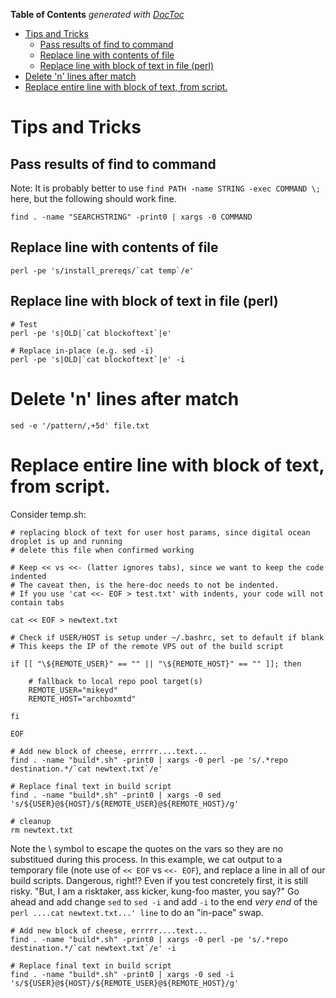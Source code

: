 <!-- START doctoc generated TOC please keep comment here to allow auto update -->
<!-- DON'T EDIT THIS SECTION, INSTEAD RE-RUN doctoc TO UPDATE -->
**Table of Contents**  *generated with [DocToc](https://github.com/thlorenz/doctoc)*

- [Tips and Tricks](#tips-and-tricks)
  - [Pass results of find to command](#pass-results-of-find-to-command)
  - [Replace line with contents of file](#replace-line-with-contents-of-file)
  - [Replace line with block of text in file (perl)](#replace-line-with-block-of-text-in-file-perl)
- [Delete 'n' lines after match](#delete-n-lines-after-match)
- [Replace entire line with block of text, from script.](#replace-entire-line-with-block-of-text-from-script)

<!-- END doctoc generated TOC please keep comment here to allow auto update -->

# Tips and Tricks

## Pass results of find to command
Note: It is probably better to use `find PATH -name STRING -exec COMMAND \;` here, but the following should work fine.

```
find . -name "SEARCHSTRING" -print0 | xargs -0 COMMAND
```

## Replace line with contents of file

```
perl -pe 's/install_prereqs/`cat temp`/e'
```

## Replace line with block of text in file (perl)

```
# Test
perl -pe 's|OLD|`cat blockoftext`|e' 

# Replace in-place (e.g. sed -i)
perl -pe 's|OLD|`cat blockoftext`|e' -i
```

# Delete 'n' lines after match
```
sed -e '/pattern/,+5d' file.txt
```

# Replace entire line with block of text, from script.

Consider temp.sh:

```
# replacing block of text for user host params, since digital ocean droplet is up and running
# delete this file when confirmed working

# Keep << vs <<- (latter ignores tabs), since we want to keep the code indented
# The caveat then, is the here-doc needs to not be indented.
# If you use 'cat <<- EOF > test.txt' with indents, your code will not contain tabs

cat << EOF > newtext.txt

# Check if USER/HOST is setup under ~/.bashrc, set to default if blank
# This keeps the IP of the remote VPS out of the build script

if [[ "\${REMOTE_USER}" == "" || "\${REMOTE_HOST}" == "" ]]; then

	# fallback to local repo pool target(s)
	REMOTE_USER="mikeyd"
	REMOTE_HOST="archboxmtd"

fi

EOF

# Add new block of cheese, errrrr....text...
find . -name "build*.sh" -print0 | xargs -0 perl -pe 's/.*repo destination.*/`cat newtext.txt`/e'

# Replace final text in build script
find . -name "build*.sh" -print0 | xargs -0 sed 's/${USER}@${HOST}/${REMOTE_USER}@${REMOTE_HOST}/g'

# cleanup 
rm newtext.txt
```

Note the \ symbol to escape the quotes on the vars so they are no substitued during this process. In this example, we cat output to a temporary file (note use of `<< EOF` vs `<<- EOF`), and replace a line in all of our build scripts. Dangerous, right!? Even if you test concretely first, it is still risky. "But, I am a risktaker, ass kicker, kung-foo master, you say?" Go ahead and add change `sed` to `sed -i` and add `-i` to the end _very end_ of the `perl ....cat newtext.txt...' line` to do an "in-pace" swap. 

```
# Add new block of cheese, errrrr....text...
find . -name "build*.sh" -print0 | xargs -0 perl -pe 's/.*repo destination.*/`cat newtext.txt`/e' -i

# Replace final text in build script
find . -name "build*.sh" -print0 | xargs -0 sed -i 's/${USER}@${HOST}/${REMOTE_USER}@${REMOTE_HOST}/g'
```
